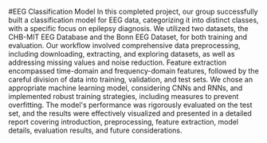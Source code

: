 #EEG Classification Model
In this completed project, our group successfully built a classification model for EEG data, categorizing it into distinct classes, with a specific focus on epilepsy diagnosis. We utilized two datasets, the CHB-MIT EEG Database and the Bonn EEG Dataset, for both training and evaluation. Our workflow involved comprehensive data preprocessing, including downloading, extracting, and exploring datasets, as well as addressing missing values and noise reduction. Feature extraction encompassed time-domain and frequency-domain features, followed by the careful division of data into training, validation, and test sets. We chose an appropriate machine learning model, considering CNNs and RNNs, and implemented robust training strategies, including measures to prevent overfitting. The model's performance was rigorously evaluated on the test set, and the results were effectively visualized and presented in a detailed report covering introduction, preprocessing, feature extraction, model details, evaluation results, and future considerations.
